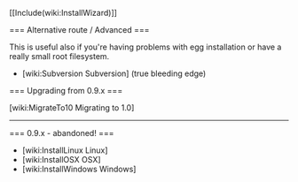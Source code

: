 [[Include(wiki:InstallWizard)]]

=== Alternative route / Advanced ===

This is useful also if you're having problems with egg installation or have a really small root filesystem.

 * [wiki:Subversion Subversion] (true bleeding edge)

=== Upgrading from 0.9.x ===

[wiki:MigrateTo10 Migrating to 1.0]

----
=== 0.9.x - abandoned! ===

 * [wiki:InstallLinux Linux]
 * [wiki:InstallOSX OSX]
 * [wiki:InstallWindows Windows]
